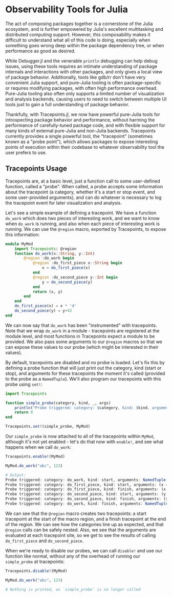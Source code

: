 # Observability Tools for Julia

The act of composing packages together is a cornerstone of the Julia ecosystem,
and is further empowered by Julia's excellent multitasking and distributed
computing support. However, this composability makes it difficult to understand
what all of this code is doing, especially when something goes wrong deep
within the package dependency tree, or when performance as good as desired.

While Debugger.jl and the venerable `println` debugging can help debug issues,
using these tools requires an intimate understanding of package internals and
interactions with other packages, and only gives a local view of package
behavior. Additionally, tools like gdb/rr don't have very convenient Julia
support, and pure-Julia tooling is often package-specific or requires modifying
packages, with often high performance overhead. Pure-Julia tooling also often
only supports a limited number of visualization and analysis backends, causing
users to need to switch between multiple UI tools just to gain a full
understanding of package behavior.

Thankfully, with Tracepoints.jl, we now have powerful pure-Julia tools for
introspecting package behavior and performance, without harming the performance
of carefully-tuned package code, and with flexible support for many kinds of
external pure-Julia and non-Julia backends. Tracepoints currently provides a
single powerful tool, the "tracepoint" (sometimes known as a "probe point"),
which allows packages to expose interesting points of execution within their
codebase to whatever observability tool the user prefers to use.

## Tracepoints Usage

Tracepoints are, at a basic level, just a function call to some user-defined
function, called a "probe". When called, a probe accepts some information about
the tracepoint (a category, whether it's a start or stop event, and some
user-provided arguments), and can do whatever is necessary to log the
tracepoint event for later visualization and analysis.

Let's see a simple example of defining a tracepoint. We have a function
`do_work` which does two pieces of interesting work, and we want to know when
`do_work` is running, and also when each piece of interesting work is running.
We can use the `@region` macro, exported by Tracepoints, to expose this
information:

```julia
module MyMod
    import Tracepoints: @region
    function do_work(x::String, y::Int)
        @region :do_work begin
            @region :do_first_piece x::String begin
                x = do_first_piece(x)
            end
            @region :do_second_piece y::Int begin
                y = do_second_piece(y)
            end
            return (x, y)
        end
    end
    do_first_piece(x) = x * 'd'
    do_second_piece(y) = y+42
end
```

We can now say that `do_work` has been "instrumented" with tracepoints. Note
that we wrap `do_work` in a module - tracepoints are registered at the module
level, and most functions in Tracepoints expect a module to be provided. We also
pass some arguments to our `@region` macros so that we can expose these values
to our probe (which might be interested in their values).

By default, tracepoints are disabled and no probe is loaded. Let's fix this by
defining a probe function that will just print out the category, kind (start or
stop), and arguments for these tracepoints the moment it's called (provided to
the probe as a `NamedTuple`). We'll also program our tracepoints with this
probe using `set!`:

```julia
import Tracepoints

function simple_probe(category, kind, _, args)
    println("Probe triggered: category: $category, kind: $kind, arguments: $args")
    return 0
end

Tracepoints.set!(simple_probe, MyMod)
```

Our `simple_probe` is now attached to all of the tracepoints within `MyMod`,
although it's not yet enabled - let's do that now with `enable!`, and see what happens when we
call `do_work`:

```julia
Tracepoints.enable!(MyMod)

MyMod.do_work("abc", 123)

# Output:
Probe triggered: category: do_work, kind: start, arguments: NamedTuple()
Probe triggered: category: do_first_piece, kind: start, arguments: (x = "abc",)
Probe triggered: category: do_first_piece, kind: finish, arguments: (x = "abcd",)
Probe triggered: category: do_second_piece, kind: start, arguments: (y = 123,)
Probe triggered: category: do_second_piece, kind: finish, arguments: (y = 165,)
Probe triggered: category: do_work, kind: finish, arguments: NamedTuple()
```

We can see that the `@region` macro creates two tracepoints: a start tracepoint
at the start of the macro region, and a finish tracepoint at the end of the
region. We can see how the categories line up as expected, and that `@region`
calls can be safely nested. Also, we see that the arguments are evaluated at
each tracepoint site, so we get to see the results of calling `do_first_piece`
and `do_second_piece`.

When we're ready to disable our probes, we can call `disable!` and use our
function like normal, without any of the overhead of running our `simple_probe`
at tracepoints:

```julia
Tracepoints.disable!(MyMod)

MyMod.do_work("abc", 123)

# Nothing is printed, as `simple_probe` is no longer called
```
